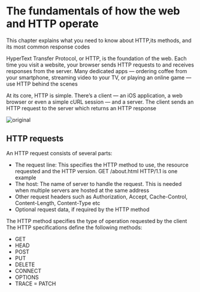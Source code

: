 # The fundamentals of how the web and HTTP operate

This chapter explains what you need to know about HTTP,its methods,
and its most common response codes

HyperText Transfer Protocol, or HTTP, is the foundation of the web. 
Each time you visit a website, your browser sends HTTP requests to and receives responses from the server.
Many dedicated apps — ordering coffee from your smartphone, streaming video to your TV,
or playing an online game — use HTTP behind the scenes

At its core, HTTP is simple. There’s a client — an iOS application, a web browser or even a simple cURL session — and
a server. The client sends an HTTP request to the server which returns an HTTP response

![original](https://user-images.githubusercontent.com/112722460/197791064-8116bb72-6426-42b1-b62e-aece9f562a34.jpg)

## HTTP requests
An HTTP request consists of several parts:

- The request line: This specifies the HTTP method to use, the resource requested and the HTTP version.
GET /about.html HTTP/1.1 is one example
- The host: The name of server to handle the request. This is needed when multiple servers are hosted at the same address
- Other request headers such as Authorization, Accept, Cache-Control, Content-Length, Content-Type etc
- Optional request data, if required by the HTTP method

The HTTP method specifies the type of operation requested by the client
The HTTP specifications define the following methods:

- GET
- HEAD
- POST
- PUT
- DELETE
- CONNECT
- OPTIONS
- TRACE
= PATCH




